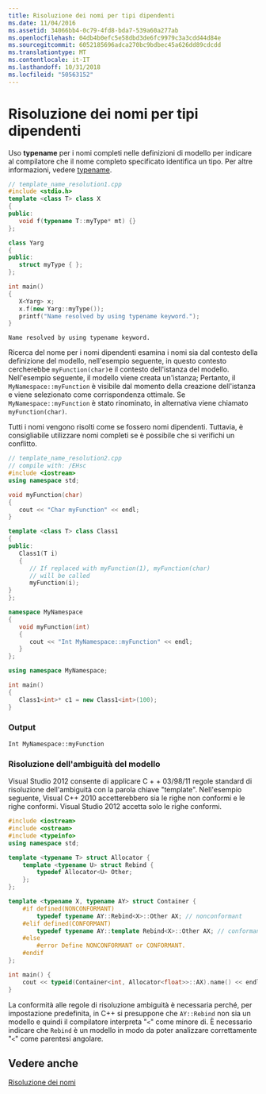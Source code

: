 ```yaml
---
title: Risoluzione dei nomi per tipi dipendenti
ms.date: 11/04/2016
ms.assetid: 34066bb4-0c79-4fd8-bda7-539a60a277ab
ms.openlocfilehash: 04db4b0efc5e58dbd3de6fc9979c3a3cdd44d84e
ms.sourcegitcommit: 6052185696adca270bc9bdbec45a626dd89cdcdd
ms.translationtype: MT
ms.contentlocale: it-IT
ms.lasthandoff: 10/31/2018
ms.locfileid: "50563152"
---
```

# <a name="name-resolution-for-dependent-types"></a>Risoluzione dei nomi per tipi dipendenti

Uso **typename** per i nomi completi nelle definizioni di modello per indicare al compilatore che il nome completo specificato identifica un tipo. Per altre informazioni, vedere [typename](../cpp/typename.md).

```cpp
// template_name_resolution1.cpp
#include <stdio.h>
template <class T> class X
{
public:
   void f(typename T::myType* mt) {}
};

class Yarg
{
public:
   struct myType { };
};

int main()
{
   X<Yarg> x;
   x.f(new Yarg::myType());
   printf("Name resolved by using typename keyword.");
}
```

```Output
Name resolved by using typename keyword.
```

Ricerca del nome per i nomi dipendenti esamina i nomi sia dal contesto della definizione del modello, nell'esempio seguente, in questo contesto cercherebbe `myFunction(char)`e il contesto dell'istanza del modello. Nell'esempio seguente, il modello viene creata un'istanza; Pertanto, il `MyNamespace::myFunction` è visibile dal momento della creazione dell'istanza e viene selezionato come corrispondenza ottimale. Se `MyNamespace::myFunction` è stato rinominato, in alternativa viene chiamato `myFunction(char)`.

Tutti i nomi vengono risolti come se fossero nomi dipendenti. Tuttavia, è consigliabile utilizzare nomi completi se è possibile che si verifichi un conflitto.

```cpp
// template_name_resolution2.cpp
// compile with: /EHsc
#include <iostream>
using namespace std;

void myFunction(char)
{
   cout << "Char myFunction" << endl;
}

template <class T> class Class1
{
public:
   Class1(T i)
   {
      // If replaced with myFunction(1), myFunction(char)
      // will be called
      myFunction(i);
}
};

namespace MyNamespace
{
   void myFunction(int)
   {
      cout << "Int MyNamespace::myFunction" << endl;
   }
};

using namespace MyNamespace;

int main()
{
   Class1<int>* c1 = new Class1<int>(100);
}
```

### <a name="output"></a>Output

```Output
Int MyNamespace::myFunction
```

### <a name="template-disambiguation"></a>Risoluzione dell'ambiguità del modello

Visual Studio 2012 consente di applicare C + + 03/98/11 regole standard di risoluzione dell'ambiguità con la parola chiave "template". Nell'esempio seguente, Visual C++ 2010 accetterebbero sia le righe non conformi e le righe conformi.  Visual Studio 2012 accetta solo le righe conformi.

```cpp
#include <iostream>
#include <ostream>
#include <typeinfo>
using namespace std;

template <typename T> struct Allocator {
    template <typename U> struct Rebind {
        typedef Allocator<U> Other;
    };
};

template <typename X, typename AY> struct Container {
    #if defined(NONCONFORMANT)
        typedef typename AY::Rebind<X>::Other AX; // nonconformant
    #elif defined(CONFORMANT)
        typedef typename AY::template Rebind<X>::Other AX; // conformant
    #else
        #error Define NONCONFORMANT or CONFORMANT.
    #endif
};

int main() {
    cout << typeid(Container<int, Allocator<float>>::AX).name() << endl;
}
```

La conformità alle regole di risoluzione ambiguità è necessaria perché, per impostazione predefinita, in C++ si presuppone che `AY::Rebind` non sia un modello e quindi il compilatore interpreta "`<`" come minore di. È necessario indicare che `Rebind` è un modello in modo da poter analizzare correttamente "`<`" come parentesi angolare.

## <a name="see-also"></a>Vedere anche

[Risoluzione dei nomi](../cpp/templates-and-name-resolution.md)
